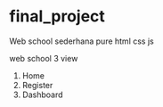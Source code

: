# final_project
Web school sederhana pure html css js


web school 3 view
1. Home
2. Register
3. Dashboard


